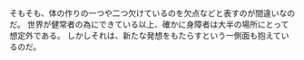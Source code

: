 そもそも、体の作りの一つや二つ欠けているのを欠点などと表すのが間違いなのだ。
世界が健常者の為にできている以上、確かに身障者は大半の場所にとって想定外である。
しかしそれは、新たな発想をもたらすという一側面も抱えているのだ。